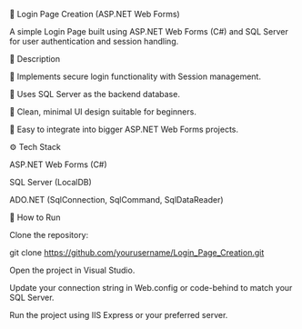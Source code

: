 🔐 Login Page Creation (ASP.NET Web Forms)

A simple Login Page built using ASP.NET Web Forms (C#) and SQL Server for user authentication and session handling.

📝 Description

🔑 Implements secure login functionality with Session management.

💾 Uses SQL Server as the backend database.

🎨 Clean, minimal UI design suitable for beginners.

🚀 Easy to integrate into bigger ASP.NET Web Forms projects.

⚙️ Tech Stack

ASP.NET Web Forms (C#)

SQL Server (LocalDB)

ADO.NET (SqlConnection, SqlCommand, SqlDataReader)

🚀 How to Run

Clone the repository:

git clone https://github.com/yourusername/Login_Page_Creation.git


Open the project in Visual Studio.

Update your connection string in Web.config or code-behind to match your SQL Server.

Run the project using IIS Express or your preferred server.
